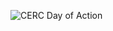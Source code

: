 ![CERC Day of Action](https://fbcdn-sphotos-b-a.akamaihd.net/hphotos-ak-xfp1/t31.0-8/10860872_951257784884792_3991360160162440790_o.jpg)

